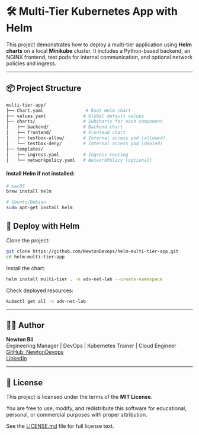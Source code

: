 # 🛠️ Multi-Tier Kubernetes App with Helm

This project demonstrates how to deploy a multi-tier application using **Helm charts** on a local **Minikube** cluster. It includes a Python-based backend, an NGINX frontend, test pods for internal communication, and optional network policies and ingress.

---

## 📦 Project Structure

```bash
multi-tier-app/
├── Chart.yaml                # Root Helm chart
├── values.yaml              # Global default values
├── charts/                  # Subcharts for each component
│   ├── backend/             # Backend chart
│   ├── frontend/            # Frontend chart
│   ├── testbox-allow/       # Internal access pod (allowed)
│   └── testbox-deny/        # Internal access pod (denied)
├── templates/
│   ├── ingress.yaml         # Ingress routing
│   └── networkpolicy.yaml   # NetworkPolicy (optional)
```

#### Install Helm if not installed:

```bash
# macOS
brew install helm

# Ubuntu/Debian
sudo apt-get install helm
```

## 🔧 Deploy with Helm

Clone the project:

```bash
git clone https://github.com/NewtonDevops/helm-multi-tier-app.git
cd helm-multi-tier-app
```

Install the chart:

```bash
helm install multi-tier . -n adv-net-lab --create-namespace
```
Check deployed resources:

```bash
kubectl get all -n adv-net-lab

```

---

## 👨‍💻 Author

**Newton Bii**  
Engineering Manager | DevOps | Kubernetes Trainer | Cloud Engineer  
[GitHub: NewtonDevops](https://github.com/NewtonDevops)  
[LinkedIn](https://www.linkedin.com/in/newton-bii-engineer/)

---

## 📄 License

This project is licensed under the terms of the **MIT License**.

You are free to use, modify, and redistribute this software for educational, personal, or commercial purposes with proper attribution.

See the [LICENSE.md](./LICENSE.md) file for full license text.
